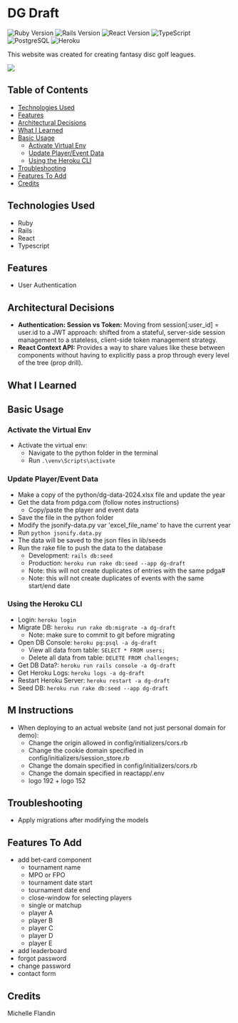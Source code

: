 # DG Draft

![Ruby Version](https://img.shields.io/badge/Ruby-3.2.3-cc0000.svg)
![Rails Version](https://img.shields.io/badge/Rails-7.1.3-cc0000.svg)
![React Version](https://img.shields.io/badge/React-18.2.0-61dafb.svg)
![TypeScript](https://img.shields.io/badge/TypeScript-5.3.3-3178c6.svg)
![PostgreSQL](https://img.shields.io/badge/Database-PostgreSQL-336791.svg)
![Heroku](https://img.shields.io/badge/Platform-Heroku-6762a6.svg)

This website was created for creating fantasy disc golf leagues.

<a href="https://dgdraft.com" target="_blank"><img src="https://img.shields.io/badge/Website-red?style=for-the-badge&logo=ruby"></a>


## Table of Contents
- [Technologies Used](#technologies-used)
- [Features](#features)
- [Architectural Decisions](#architectural-decisions)
- [What I Learned](#what-i-learned)
- [Basic Usage](#basic-usage)
  - [Activate Virtual Env](#virtual-env)
  - [Update Player/Event Data](#update-pdga-data)
  - [Using the Heroku CLI](#heroku-cli)
- [Troubleshooting](#troubleshooting)
- [Features To Add](#features-to-add)
- [Credits](#credits)


## Technologies Used<a name="technologies-used"></a>
- Ruby
- Rails
- React
- Typescript
  

## Features<a name="features"></a>
- User Authentication


## Architectural Decisions<a name="architectural-decisions"></a>
- **Authentication: Session vs Token:** Moving from session[:user_id] = user.id to a JWT approach: shifted from a stateful, server-side session management to a stateless, client-side token management strategy. 
- **React Context API:** Provides a way to share values like these between components without having to explicitly pass a prop through every level of the tree (prop drill).


## What I Learned<a name="what-I-learned"></a>


## Basic Usage<a name="basic-usage"></a>
### Activate the Virtual Env<a name="virtual-env"></a>
- Activate the virtual env: 
  - Navigate to the python folder in the terminal
  - Run `.\venv\Scripts\activate`

### Update Player/Event Data<a name="update-pdga-data"></a>
- Make a copy of the python/dg-data-2024.xlsx file and update the year
- Get the data from pdga.com (follow notes instructions)
  - Copy/paste the player and event data
- Save the file in the python folder
- Modify the jsonify-data.py var 'excel_file_name' to have the current year
- Run `python jsonify.data.py`
- The data will be saved to the json files in lib/seeds
- Run the rake file to push the data to the database 
  - Development: `rails db:seed`
  - Production: `heroku run rake db:seed --app dg-draft`
  - Note: this will not create duplicates of entries with the same pdga#
  - Note: this will not create duplicates of events with the same start/end date

### Using the Heroku CLI<a name="heroku-cli"></a>
- Login: `heroku login`
- Migrate DB: `heroku run rake db:migrate -a dg-draft`
  - Note: make sure to commit to git before migrating
- Open DB Console: `heroku pg:psql -a dg-draft`
  - View all data from table: `SELECT * FROM users;`
  - Delete all data from table: `DELETE FROM challenges;`
- Get DB Data?: `heroku run rails console -a dg-draft`
- Get Heroku Logs: `heroku logs -a dg-draft`
- Restart Heroku Server: `heroku restart -a dg-draft`
- Seed DB: `heroku run rake db:seed --app dg-draft`


## M Instructions <a name="features-to-add"></a>
- When deploying to an actual website (and not just personal domain for demo):
  - Change the origin allowed in config/initializers/cors.rb
  - Change the cookie domain specified in config/initializers/session_store.rb
  - Change the domain specified in config/initializers/cors.rb
  - Change the domain specified in reactapp/.env
  - logo 192 + logo 152


## Troubleshooting<a name="troubleshooting"></a>
- Apply migrations after modifying the models

## Features To Add <a name="features-to-add"></a>
- add bet-card component
  - tournament name
  - MPO or FPO
  - tournament date start
  - tournament date end 
  - close-window for selecting players
  - single or matchup
  - player A
  - player B
  - player C
  - player D
  - player E
- add leaderboard
- forgot password
- change password
- contact form


## Credits <a name="credits"></a>
Michelle Flandin